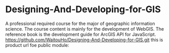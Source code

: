 # Designing-And-Developing-for-GIS
A professional required course for the major of geographic information science. The course content is mainly for the development of WebGIS. The reference book is the development guide for ArcGIS API for JavaScript.
https://github.com/WaitouHo/Designing-And-Developing-for-GIS.git this is product url foe public module:
